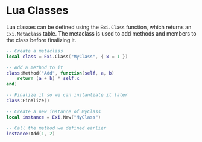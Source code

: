 # Lua Classes

Lua classes can be defined using the `Exi.Class` function, which returns an `Exi.Metaclass`
table. The metaclass is used to add methods and members to the class before finalizing it.

```lua
-- Create a metaclass
local class = Exi.Class("MyClass", { x = 1 })

-- Add a method to it
class:Method("Add", function(self, a, b)
    return (a + b) * self.x
end)

-- Finalize it so we can instantiate it later
class:Finalize()
```

```lua
-- Create a new instance of MyClass
local instance = Exi.New("MyClass")

-- Call the method we defined earlier
instance:Add(1, 2)
```